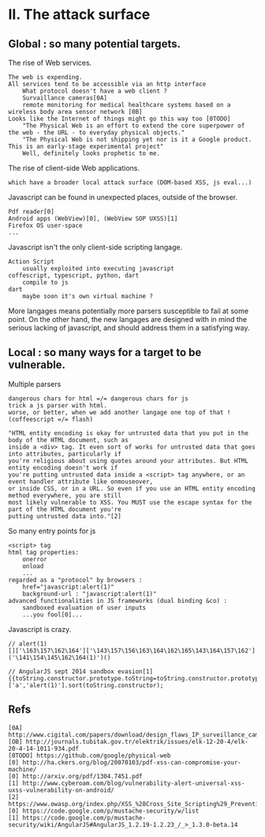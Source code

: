 II. The attack surface
=======================

Global : so many potential targets.
-----------------------------------

The rise of Web services.

    The web is expending.
    All services tend to be accessible via an http interface
        What protocol doesn't have a web client ?
        Survaillance cameras[0A]
        remote monitoring for medical healthcare systems based on a wireless body area sensor network [0B]
    Looks like the Internet of things might go this way too [0TODO]
        "The Physical Web is an effort to extend the core superpower of the web - the URL - to everyday physical objects."
        "The Physical Web is not shipping yet nor is it a Google product. This is an early-stage experimental project"
        Well, definitely looks prophetic to me.


The rise of client-side Web applications.

    which have a broader local attack surface (DOM-based XSS, js eval...)

Javascript can be found in unexpected places, outside of the browser.
    
    Pdf reader[0]
    Android apps (WebView)[0], (WebView SOP UXSS)[1]
    Firefox OS user-space
    ...

Javascript isn't the only client-side scripting langage.

    Action Script
        usually exploited into executing javascript
    coffescript, typescript, python, dart
        compile to js
    dart
        maybe soon it's own virtual machine ?

More langages means potentially more parsers susceptible to fail at some point. On the other hand, the new langages are designed with in mind the serious lacking of javascript, and should address them in a satisfying way.


Local : so many ways for a target to be vulnerable.
---------------------------------------------------

Multiple parsers

    dangerous chars for html =/= dangerous chars for js
    trick a js parser with html.
    worse, or better, when we add another langage one top of that ! (coffeescript =/= flash)

    "HTML entity encoding is okay for untrusted data that you put in the body of the HTML document, such as 
    inside a <div> tag. It even sort of works for untrusted data that goes into attributes, particularly if
    you're religious about using quotes around your attributes. But HTML entity encoding doesn't work if 
    you're putting untrusted data inside a <script> tag anywhere, or an event handler attribute like onmouseover,
    or inside CSS, or in a URL. So even if you use an HTML entity encoding method everywhere, you are still
    most likely vulnerable to XSS. You MUST use the escape syntax for the part of the HTML document you're 
    putting untrusted data into."[2]

So many entry points for js
    
    <script> tag
    html tag properties:
        onerror
        onload
        ...
    regarded as a "protocol" by browsers : 
        href="javascript:alert(1)"
        background-url : "javascript:alert(1)"
    advanced functionalities in JS frameworks (dual binding &co) : 
        sandboxed evaluation of user inputs
        ...you fool[0]...

Javascript is crazy.
    
    // alert(1)
    []['\163\157\162\164']['\143\157\156\163\164\162\165\143\164\157\162']('\141\154\145\162\164(1)')()

    // AngularJS sept 2014 sandbox evasion[1]
    {{toString.constructor.prototype.toString=toString.constructor.prototype.call;}}['a','alert(1)'].sort(toString.constructor);


Refs
----
    [0A] http://www.cigital.com/papers/download/design_flaws_IP_surveillance_cameras_adityaks_bipin.pdf
    [OB] http://journals.tubitak.gov.tr/elektrik/issues/elk-12-20-4/elk-20-4-14-1011-934.pdf
    [0TODO] https://github.com/google/physical-web
    [0] http://ha.ckers.org/blog/20070103/pdf-xss-can-compromise-your-machine/
    [0] http://arxiv.org/pdf/1304.7451.pdf
    [1] http://www.cyberoam.com/blog/vulnerability-alert-universal-xss-uxss-vulnerability-on-android/
    [2] https://www.owasp.org/index.php/XSS_%28Cross_Site_Scripting%29_Prevention_Cheat_Sheet#A_Positive_XSS_Prevention_Model
    [0] https://code.google.com/p/mustache-security/w/list
    [1] https://code.google.com/p/mustache-security/wiki/AngularJS#AngularJS_1.2.19-1.2.23_/_>_1.3.0-beta.14
